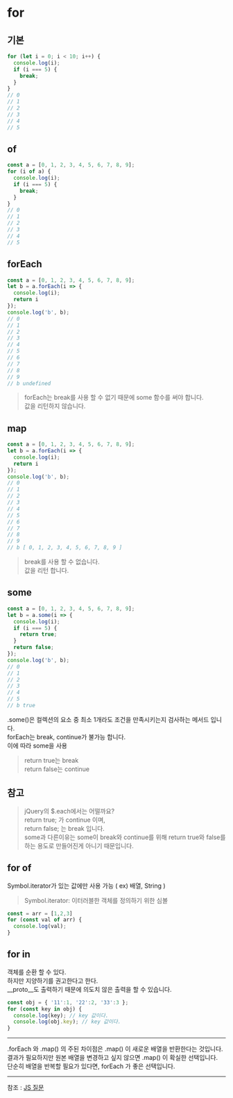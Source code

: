 
# for
## 기본
```javascript
for (let i = 0; i < 10; i++) {
  console.log(i);
  if (i === 5) {
    break;
  }
}
// 0
// 1
// 2
// 3
// 4
// 5
```

## of
```javascript
const a = [0, 1, 2, 3, 4, 5, 6, 7, 8, 9];
for (i of a) {
  console.log(i);
  if (i === 5) {
    break;
  }
}
// 0
// 1
// 2
// 3
// 4
// 5
```

## forEach
```javascript
const a = [0, 1, 2, 3, 4, 5, 6, 7, 8, 9];
let b = a.forEach(i => {
  console.log(i);
  return i
});
console.log('b', b);
// 0
// 1
// 2
// 3
// 4
// 5
// 6
// 7
// 8
// 9
// b undefined
```
> forEach는 break를 사용 할 수 없기 때문에 some 함수를 써야 합니다.<br>
> 값을 리턴하지 않습니다.<br>

## map
```javascript
const a = [0, 1, 2, 3, 4, 5, 6, 7, 8, 9];
let b = a.forEach(i => {
  console.log(i);
  return i
});
console.log('b', b);
// 0
// 1
// 2
// 3
// 4
// 5
// 6
// 7
// 8
// 9
// b [ 0, 1, 2, 3, 4, 5, 6, 7, 8, 9 ]
```
> break를 사용 할 수 없습니다.<br>
> 값을 리턴 합니다.<br>

## some
```javascript
const a = [0, 1, 2, 3, 4, 5, 6, 7, 8, 9];
let b = a.some(i => {
  console.log(i);
  if (i === 5) {
    return true;
  }
  return false;
});
console.log('b', b);
// 0
// 1
// 2
// 3
// 4
// 5
// b true
```
.some()은 컬렉션의 요소 중 최소 1개라도 조건을 만족시키는지 검사하는 메서드 입니다.<br>
forEach는 break, continue가 불가능 합니다.<br>
이에 따라 some을 사용<br>
> return true는 break<br>
> return false는 continue<br>


## 참고
> jQuery의 $.each에서는 어떨까요?<br>
> return true; 가 continue 이며,<br>
> return false; 는 break 입니다.<br>
> some과 다른이유는 some이 break와 continue를 위해 return true와 false를 하는 용도로 만들어진게 아니기 때문입니다.<br>

## for of
Symbol.iterator가 있는 값에만 사용 가능 ( ex) 배열, String )   
> Symbol.iterator: 이터러블한 객체를 정의하기 위한 심볼  
```javascript
const = arr = [1,2,3]
for (const val of arr) {
  console.log(val);
}
```

## for in
객체를 순환 할 수 있다.  
하지만 지양하기를 권고한다고 한다.  
__proto__도 출력하기 때문에 의도치 않은 출력을 할 수 있습니다.  
```javascript
const obj = { '11':1, '22':2, '33':3 };
for (const key in obj) {
  console.log(key); // key 값이다.
  console.log(obj.key); // key 값이다.
}
```

---

.forEach 와 .map() 의 주된 차이점은 .map() 이 새로운 배열을 반환한다는 것입니다.  
결과가 필요하지만 원본 배열을 변경하고 싶지 않으면 .map() 이 확실한 선택입니다.  
단순히 배열을 반복할 필요가 있다면, forEach 가 좋은 선택입니다.  

---
참조 : [JS 질문](https://github.com/yangshun/front-end-interview-handbook/blob/master/Translations/Korean/questions/javascript-questions.md)
